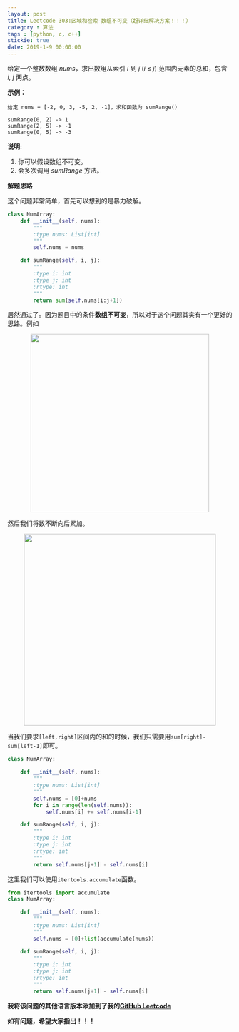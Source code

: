 ```yaml
---
layout: post
title: Leetcode 303:区域和检索-数组不可变（超详细解决方案！！！）
category : 算法
tags : [python, c, c++]
stickie: true
date: 2019-1-9 00:00:00
---
```


给定一个整数数组  *nums*，求出数组从索引 *i* 到 *j*  (*i* ≤ *j*) 范围内元素的总和，包含 *i,  j* 两点。

**示例：**

```
给定 nums = [-2, 0, 3, -5, 2, -1]，求和函数为 sumRange()

sumRange(0, 2) -> 1
sumRange(2, 5) -> -1
sumRange(0, 5) -> -3
```

**说明:**

1. 你可以假设数组不可变。
2. 会多次调用 *sumRange* 方法。

**解题思路**

这个问题非常简单，首先可以想到的是暴力破解。

```python
class NumArray:
    def __init__(self, nums):
        """
        :type nums: List[int]
        """
        self.nums = nums

    def sumRange(self, i, j):
        """
        :type i: int
        :type j: int
        :rtype: int
        """
        return sum(self.nums[i:j+1])
```

居然通过了。因为题目中的条件**数组不可变**，所以对于这个问题其实有一个更好的思路。例如

<center class="half">
    <img src="https://raw.githubusercontent.com/wiki/luliyucoordinate/ImageBed/303/2019_1_9_1.png" width="400">
</center>

然后我们将数不断向后累加。

<center class="half">
    <img src="https://raw.githubusercontent.com/wiki/luliyucoordinate/ImageBed/303/2019_1_9_2.png" width="430">
</center>

当我们要求`[left,right]`区间内的和的时候，我们只需要用`sum[right]-sum[left-1]`即可。

```python
class NumArray:

    def __init__(self, nums):
        """
        :type nums: List[int]
        """
        self.nums = [0]+nums
        for i in range(len(self.nums)):
            self.nums[i] += self.nums[i-1]

    def sumRange(self, i, j):
        """
        :type i: int
        :type j: int
        :rtype: int
        """
        return self.nums[j+1] - self.nums[i]
```

这里我们可以使用`itertools.accumulate`函数。

```python
from itertools import accumulate
class NumArray:

    def __init__(self, nums):
        """
        :type nums: List[int]
        """
        self.nums = [0]+list(accumulate(nums))

    def sumRange(self, i, j):
        """
        :type i: int
        :type j: int
        :rtype: int
        """
        return self.nums[j+1] - self.nums[i]
```

**我将该问题的其他语言版本添加到了我的[GitHub Leetcode](https://github.com/luliyucoordinate/Leetcode)**

**如有问题，希望大家指出！！！**